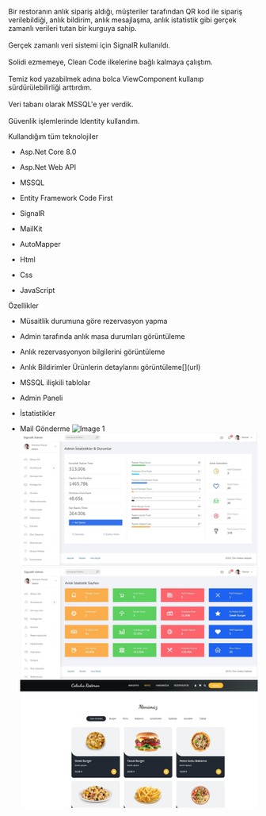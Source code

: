 Bir restoranın anlık sipariş aldığı, müşteriler tarafından QR kod ile
sipariş verilebildiği, anlık bildirim, anlık mesajlaşma, anlık
istatistik gibi gerçek zamanlı verileri tutan bir kurguya sahip.\
\
Gerçek zamanlı veri sistemi için SignalR kullanıldı.\
\
Solidi ezmemeye, Clean Code ilkelerine bağlı kalmaya çalıştım.\
\
Temiz kod yazabilmek adına bolca ViewComponent kullanıp
sürdürülebilirliği arttırdım.\
\
Veri tabanı olarak MSSQL\'e yer verdik.\
\
Güvenlik işlemlerinde Identity kullandım.

Kullandığım tüm teknolojiler

-   Asp.Net Core 8.0

-   Asp.Net Web API

-   MSSQL

-   Entity Framework Code First

-   SignalR

-   MailKit

-   AutoMapper

-   Html

-   Css

-   JavaScript

Özellikler

-   Müsaitlik durumuna göre rezervasyon yapma

-   Admin tarafında anlık masa durumları görüntüleme

-   Anlık rezervasyonyon bilgilerini görüntüleme

-   Anlık Bildirimler Ürünlerin detaylarını görüntüleme\[\](url)

-   MSSQL ilişkili tablolar

-   Admin Paneli

-   İstatistikler

-   Mail Gönderme
![Image 1](https://i.hizliresim.com/s3fusrv.jpg)
![](vertopal_2c2d30ed28904619b95cac1a9480b7f1/media/image2.jpeg)
![](vertopal_2c2d30ed28904619b95cac1a9480b7f1/media/image3.jpeg)
![](vertopal_2c2d30ed28904619b95cac1a9480b7f1/media/image4.jpeg)

